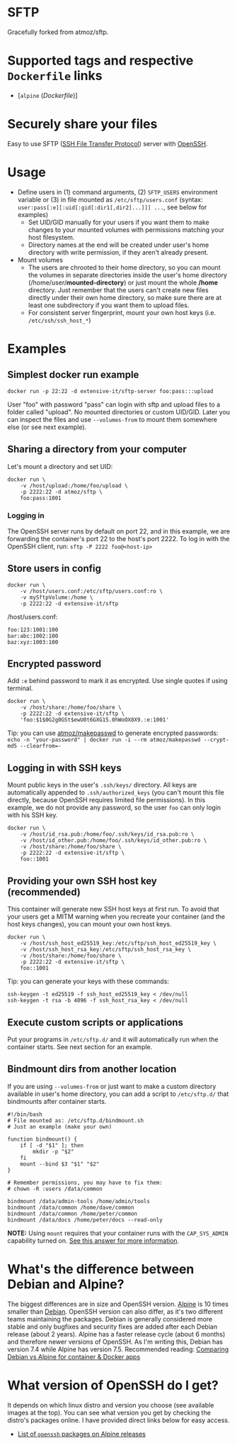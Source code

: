 # SFTP
Gracefully forked from atmoz/sftp.

# Supported tags and respective `Dockerfile` links

- [`alpine` (*Dockerfile*)]

# Securely share your files

Easy to use SFTP ([SSH File Transfer Protocol](https://en.wikipedia.org/wiki/SSH_File_Transfer_Protocol)) server with [OpenSSH](https://en.wikipedia.org/wiki/OpenSSH).

# Usage

- Define users in (1) command arguments, (2) `SFTP_USERS` environment variable
  or (3) in file mounted as `/etc/sftp/users.conf` (syntax:
  `user:pass[:e][:uid[:gid[:dir1[,dir2]...]]] ...`, see below for examples)
  - Set UID/GID manually for your users if you want them to make changes to
    your mounted volumes with permissions matching your host filesystem.
  - Directory names at the end will be created under user's home directory with
    write permission, if they aren't already present.
- Mount volumes
  - The users are chrooted to their home directory, so you can mount the
    volumes in separate directories inside the user's home directory
    (/home/user/**mounted-directory**) or just mount the whole **/home** directory.
    Just remember that the users can't create new files directly under their
    own home directory, so make sure there are at least one subdirectory if you
    want them to upload files.
  - For consistent server fingerprint, mount your own host keys (i.e. `/etc/ssh/ssh_host_*`)

# Examples

## Simplest docker run example

```
docker run -p 22:22 -d extensive-it/sftp-server foo:pass:::upload
```

User "foo" with password "pass" can login with sftp and upload files to a folder called "upload". No mounted directories or custom UID/GID. Later you can inspect the files and use `--volumes-from` to mount them somewhere else (or see next example).

## Sharing a directory from your computer

Let's mount a directory and set UID:

```
docker run \
    -v /host/upload:/home/foo/upload \
    -p 2222:22 -d atmoz/sftp \
    foo:pass:1001
```

### Logging in

The OpenSSH server runs by default on port 22, and in this example, we are forwarding the container's port 22 to the host's port 2222. To log in with the OpenSSH client, run: `sftp -P 2222 foo@<host-ip>`

## Store users in config

```
docker run \
    -v /host/users.conf:/etc/sftp/users.conf:ro \
    -v mySftpVolume:/home \
    -p 2222:22 -d extensive-it/sftp
```

/host/users.conf:

```
foo:123:1001:100
bar:abc:1002:100
baz:xyz:1003:100
```

## Encrypted password

Add `:e` behind password to mark it as encrypted. Use single quotes if using terminal.

```
docker run \
    -v /host/share:/home/foo/share \
    -p 2222:22 -d extensive-it/sftp \
    'foo:$1$0G2g0GSt$ewU0t6GXG15.0hWoOX8X9.:e:1001'
```

Tip: you can use [atmoz/makepasswd](https://hub.docker.com/r/atmoz/makepasswd/) to generate encrypted passwords:  
`echo -n "your-password" | docker run -i --rm atmoz/makepasswd --crypt-md5 --clearfrom=-`

## Logging in with SSH keys

Mount public keys in the user's `.ssh/keys/` directory. All keys are automatically appended to `.ssh/authorized_keys` (you can't mount this file directly, because OpenSSH requires limited file permissions). In this example, we do not provide any password, so the user `foo` can only login with his SSH key.

```
docker run \
    -v /host/id_rsa.pub:/home/foo/.ssh/keys/id_rsa.pub:ro \
    -v /host/id_other.pub:/home/foo/.ssh/keys/id_other.pub:ro \
    -v /host/share:/home/foo/share \
    -p 2222:22 -d extensive-it/sftp \
    foo::1001
```

## Providing your own SSH host key (recommended)

This container will generate new SSH host keys at first run. To avoid that your users get a MITM warning when you recreate your container (and the host keys changes), you can mount your own host keys.

```
docker run \
    -v /host/ssh_host_ed25519_key:/etc/sftp/ssh_host_ed25519_key \
    -v /host/ssh_host_rsa_key:/etc/sftp/ssh_host_rsa_key \
    -v /host/share:/home/foo/share \
    -p 2222:22 -d extensive-it/sftp \
    foo::1001
```

Tip: you can generate your keys with these commands:

```
ssh-keygen -t ed25519 -f ssh_host_ed25519_key < /dev/null
ssh-keygen -t rsa -b 4096 -f ssh_host_rsa_key < /dev/null
```

## Execute custom scripts or applications

Put your programs in `/etc/sftp.d/` and it will automatically run when the container starts.
See next section for an example.

## Bindmount dirs from another location

If you are using `--volumes-from` or just want to make a custom directory available in user's home directory, you can add a script to `/etc/sftp.d/` that bindmounts after container starts.

```
#!/bin/bash
# File mounted as: /etc/sftp.d/bindmount.sh
# Just an example (make your own)

function bindmount() {
    if [ -d "$1" ]; then
        mkdir -p "$2"
    fi
    mount --bind $3 "$1" "$2"
}

# Remember permissions, you may have to fix them:
# chown -R :users /data/common

bindmount /data/admin-tools /home/admin/tools
bindmount /data/common /home/dave/common
bindmount /data/common /home/peter/common
bindmount /data/docs /home/peter/docs --read-only
```

**NOTE:** Using `mount` requires that your container runs with the `CAP_SYS_ADMIN` capability turned on. [See this answer for more information](https://github.com/atmoz/sftp/issues/60#issuecomment-332909232).

# What's the difference between Debian and Alpine?

The biggest differences are in size and OpenSSH version. [Alpine](https://hub.docker.com/_/alpine/) is 10 times smaller than [Debian](https://hub.docker.com/_/debian/). OpenSSH version can also differ, as it's two different teams maintaining the packages. Debian is generally considered more stable and only bugfixes and security fixes are added after each Debian release (about 2 years). Alpine has a faster release cycle (about 6 months) and therefore newer versions of OpenSSH. As I'm writing this, Debian has version 7.4 while Alpine has version 7.5. Recommended reading: [Comparing Debian vs Alpine for container & Docker apps](https://www.turnkeylinux.org/blog/alpine-vs-debian)

# What version of OpenSSH do I get?

It depends on which linux distro and version you choose (see available images at the top). You can see what version you get by checking the distro's packages online. I have provided direct links below for easy access.

- [List of `openssh` packages on Alpine releases](https://pkgs.alpinelinux.org/packages?name=openssh&branch=&repo=main&arch=x86_64)